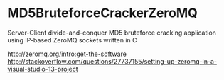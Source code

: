 # MD5BruteforceCrackerZeroMQ
Server-Client divide-and-conquer MD5 bruteforce cracking application using IP-based ZeroMQ sockets written in C

http://zeromq.org/intro:get-the-software
http://stackoverflow.com/questions/27737155/setting-up-zeromq-in-a-visual-studio-13-project
